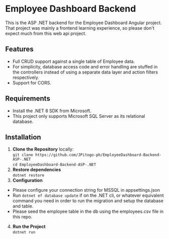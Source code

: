 # Employee Dashboard Backend  
This is the ASP .NET backend for the Employee Dashboard Angular project.  
That project was mainly a frontend learning experience, so please don't expect much from this web api project.

## Features  
* Full CRUD support against a single table of Employee data.
* For simplicity, database access code and error handling are stuffed in the controllers instead of using a separate data layer and action filters respectively.
* Support for CORS.

## Requirements
* Install the .NET 8 SDK from Microsoft.
* This project only supports Microsoft SQL Server as its relational database.

## Installation  
1. **Clone the Repository** locally:  
`git clone https://github.com/JPitogo-ph/EmployeeDashboard-Backend-ASP-.NET`  
`cd EmployeeDashboard-Backend-ASP-.NET`  
2. **Restore dependencies**  
`dotnet restore`  
3. **Configuration**  
- Please configure your connection string for MSSQL in appsettings.json  
- Run `dotnet ef database update` if on the .NET cli, or whatever equivalent command you need in order to run the migration and setup the database and table.  
- Please seed the employee table in the db using the employees.csv file in this repo.  
4. **Run the Project**  
`dotnet run`  
